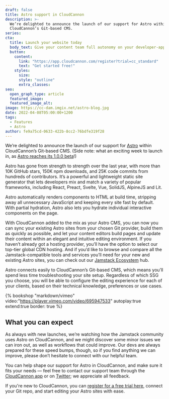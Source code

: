 ```yaml
---
draft: false
title: Astro support in CloudCannon
description: >-
  We’re delighted to announce the launch of our support for Astro within
  CloudCannon’s Git-based CMS.
series:
cta:
  title: Launch your website today
  body_text: Give your content team full autonomy on your developer-approved tech stack with CloudCannon.
  button:
    content: 
      link: "https://app.cloudcannon.com/register?trial=cc_standard"
      text: "Get started free!"
    styles:
      size:
      style: "outline"
      extra_classes:
seo:
  open_graph_type: article
  featured_image:
  featured_image_alt:
image: https://cc-dam.imgix.net/astro-blog.jpg
date: 2022-04-08T05:00:00+1200
tags:
  - Features
  - Astro
author: fe9a75cd-0633-422b-8cc2-76bdfe319f28
---
```

We’re delighted to announce the launch of our support for [Astro](https://astro.build/) within CloudCannon’s Git-based CMS. (Side note: what an exciting week to launch in, as [Astro reaches its 1.0.0 beta](https://astro.build/blog/launch-week/)\!)

Astro has gone from strength to strength over the last year, with more than 10K GitHub stars, 150K npm downloads, and 25K code commits from hundreds of contributors. It’s a powerful and lightweight static site generator that lets developers mix and match a variety of popular frameworks, including React, Preact, Svelte, Vue, SolidJS, AlpineJS and Lit. 

Astro automatically renders components to HTML at build time, stripping away all unnecessary JavaScript and keeping every site fast by default. With partial hydration, Astro also lets you hydrate individual interactive components on the page.

With CloudCannon added to the mix as your Astro CMS, you can now you can sync your existing Astro sites from your chosen Git provider, build them as quickly as possible, and let your content editors build pages and update their content within an elegant and intuitive editing environment. If you haven’t already got a hosting provider, you’ll have the option to select our top-tier global CDN hosting. And if you’d like to browse and compare all the Jamstack-compatible tools and services you’ll need for your new and existing Astro sites, you can check out our [Jamstack Ecosystem](https://cloudcannon.com/community/jamstack-ecosystem/) hub.

Astro connects easily to CloudCannon’s Git-based CMS, which means you’ll spend less time troubleshooting your site setup. Regardless of which SSG you choose, you will be able to configure the editing experience for each of your clients, based on their technical knowledge, preferences or use cases. 

{% bookshop "markdown/vimeo" video:"https://player.vimeo.com/video/695947533" autoplay:true extend:true border: true %}

## What you can expect

As always with new launches, we’re watching how the Jamstack community
uses Astro on CloudCannon, and we might discover some minor issues we can
iron out, as well as workflows that could improve. Our devs are always
prepared for these speed bumps, though, so if you find anything we can
improve, please don’t hesitate to connect with our helpful team.


You can help shape our support for Astro in CloudCannon, and make sure it
fits your needs — feel free to contact our support team through
the [CloudCannon app](https://app.cloudcannon.com/register?trial=cc_standard) or
on [Twitter](https://twitter.com/CloudCannon); we appreciate all feedback.


If you're new to CloudCannon, you can [register for a free trial
here](https://app.cloudcannon.com/register?trial=cc_standard), connect your Git repo, and start editing
your Astro sites with ease. 